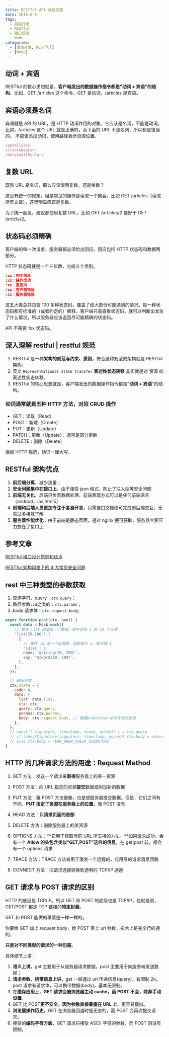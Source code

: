 ```yaml
---
title: RESTful API 最佳实践
date: 2016-6-6
tags:
  - 后端开发
  - RESTful
  - 接口规范
  - Node
categories:
  - [后端开发, RESTful]
  - [Node]
---
```


## 动词 + 宾语

RESTful 的核心思想就是，**客户端发出的数据操作指令都是"动词 + 宾语"的结构**。比如，GET /articles 这个命令，GET 是动词，/articles 是宾语。

## 宾语必须是名词

宾语就是 API 的 URL，是 HTTP 动词作用的对象。它应该是名词，不能是动词。比如，/articles 这个 URL 就是正确的，而下面的 URL 不是名词，所以都是错误的。
不应该添加动词，使用路径表示资源位置。

```js
/getAllCars
/createNewCar
/deleteAllRedCars
```

## 复数 URL

既然 URL 是名词，那么应该使用复数，还是单数？

这没有统一的规定，但是常见的操作是读取一个集合，比如 GET /articles（读取所有文章），这里明显应该是复数。

为了统一起见，建议都使用复数 URL，比如 GET /articles/2 要好于 GET /article/2。

## 状态码必须精确

客户端的每一次请求，服务器都必须给出回应。回应包括 HTTP 状态码和数据两部分。

HTTP 状态码就是一个三位数，分成五个类别。

```js
1xx：相关信息
2xx：操作成功
3xx：重定向
4xx：客户端错误
5xx：服务器错误
```

这五大类总共包含 100 多种状态码，覆盖了绝大部分可能遇到的情况。每一种状态码都有标准的（或者约定的）解释，客户端只需查看状态码，就可以判断出发生了什么情况，所以服务器应该返回尽可能精确的状态码。

API 不需要 1xx 状态码。

## 深入理解 restful | restful 规范

1. RESTful 是一种**架构的规范与约束、原则**，符合这种规范的架构就是 RESTful 架构。
2. 英文 `Representational state transfer` **表述性状态转移** 其实就是对 资源 的表述性状态转移。
3. RESTful 的核心思想就是，客户端发出的数据操作指令都是"**动词 + 宾语**"的结构。

### 动词通常就是五种 HTTP 方法，对应 CRUD 操作

- GET：读取（Read）
- POST：新建（Create）
- PUT：更新（Update）
- PATCH：更新（Update），通常是部分更新
- DELETE：删除（Delete）

根据 HTTP 规范，动词一律大写。

## RESTful 架构优点

1. **前后端分离**，减少流量；
2. **安全问题集中在接口上**，由于接受 json 格式，防止了注入型等安全问题
3. **前端无关化**，后端只负责数据处理，前端表现方式可以是任何前端语言（android，ios,html5）
4. **前端和后端人员更加专注于各自开发**，只需接口文档便可完成前后端交互，无需过多相互了解
5. **服务器性能优化**：由于前端是静态页面，通过 nginx 便可获取，服务器主要压力放在了接口上

## 参考文章

[RESTful 接口设计原则和优点](https://www.cnblogs.com/rgcLOVEyaya/p/RGC_LOVE_YAYA_617days.html)

[RESTful 架构风格下的 4 大常见安全问题](https://insights.thoughtworks.cn/security-issues-in-restful/)

## rest 中三种类型的参数获取

1. 查询字符，query：`ctx.query`；
2. 路径参数`:id`之类的：`ctx.params`；
3. body 请求体：`ctx.request.body`;

```js
async function post(ctx, next) {
  const data = Mock.mock({
    // 属性 list 的值是一个数组，其中含有 1 到 10 个元素
    'list|20-100': [
      {
        // 属性 id 是一个自增数，起始值为 1，每次增 1
        'id|+1': 1,
        name: '@string(10, 200)',
        say: '@cword(10, 200)',
      },
    ],
  });

  // 输出结果
  ctx.state = {
    code: 0,
    data: {
      list: data.list,
      ctx: ctx,
      query: ctx.query,
      parmas: ctx.params,
      body: ctx.request.body, // 需要bodyParser中间件进行处理
    },
  };
  // const { signature, timestamp, nonce, echostr } = ctx.query
  // if (checkSignature(signature, timestamp, nonce)) ctx.body = echostr
  // else ctx.body = 'ERR_WHEN_CHECK_SIGNATURE'
}
```

## HTTP 的几种请求方法的用途：Request Method

1. GET 方法：发送一个请求来**取得**服务器上的某一资源
2. POST 方法：向 URL 指定的资源**提交**数据或附加新的数据
3. PUT 方法：跟 POST 方法很像，也是想服务器提交数据。但是，它们之间有不同。**PUT 指定了资源在服务器上的位置**，而 POST 没有
4. HEAD 方法：**只请求页面的首部**
5. DELETE 方法：删除服务器上的某资源
6. OPTIONS 方法：**它用于获取当前 URL 所支持的方法。**如果请求成功，会有一个 **Allow 的头包含类似“GET,POST”这样的信息**，在 get|post 前，都会有一个 options 请求

7. TRACE 方法：TRACE 方法被用于激发一个远程的，应用层的请求消息回路
8. CONNECT 方法：把请求连接转换到透明的 TCP/IP 通道

## GET 请求与 POST 请求的区别

HTTP 的底层是 TCP/IP。所以 GET 和 POST 的底层也是 TCP/IP，也就是说，GET/POST 都是 TCP 链接的**特定封装**。

GET 和 POST 能做的事情是一样一样的。

你要给 GET 加上 request body，给 POST 带上 url 参数，技术上是完全行的通的。

**只是对不同类型的请求的一种包装**。

具体细节上讲：

1. **语义上讲**，get 主要用于从服务器请求数据，post 主要用于向服务端发送数据；
2. **请求参数**，**携带信息上讲**，get 一般通过 url 传递信息(query)，有限制 2k，post 请求有请求体，可以携带数据(body)，基本无限制。
3. 在**缓存应用**上，**GET 请求会被浏览器主动 cache，而 POST 不会，除非手动设置**。
4. GET 比 POST**更不安全**，**因为参数直接暴露在 URL 上**，更容易模拟。
5. **浏览器操作历史**，GET 在浏览器回退时是无害的，而 POST 会再次提交请求。
6. 接受的**编码字符方面**，GET 请求只接受 ASCII 字符的参数，而 POST 则没有限制。
